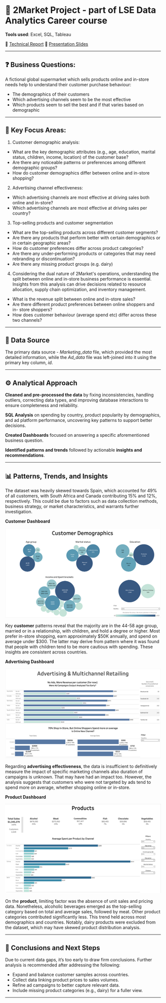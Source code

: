 # 🛒 2Market Project - part of LSE Data Analytics Career course

**Tools used**: Excel, SQL, Tableau

📂 [Technical Report](Cepure_Jurgita_.pdf)
📂 [Presentation Slides](2Market_Presentation.pdf)

----------------------

## ❓ Business Questions: 


A fictional global supermarket which sells products online and in-store needs help to understand their customer purchase behaviour:

- The demographics of their customers 
- Which advertising channels seem to be the most effective
- Which products seem to sell the best and if that varies based on demographic

----------------------

## 🎯 Key Focus Areas:
1. Customer demographic analysis:
- What are the key demographic attributes (e.g., age, education, marital
status, children, income, location) of the customer base?
- Are there any noticeable patterns or preferences among different
demographic groups?
- How do customer demographics differ between online and in-store
shopping?
2. Advertising channel effectiveness:
- Which advertising channels are most effective at driving sales both
online and in-store?
- Which advertising channels are most effective at driving sales per
country?
3. Top-selling products and customer segmentation
- What are the top-selling products across different customer segments?
- Are there any products that perform better with certain demographics or
in certain geographic areas?
- How do customer preferences differ across product categories?
- Are there any under-performing products or categories that may need
rebranding or discontinuation?
- Are there any missing product groups (e.g. dairy)
4. Considering the dual nature of 2Market's operations, understanding the split
between online and in-store business performance is essential. Insights from
this analysis can drive decisions related to resource allocation, supply chain
optimization, and inventory management.
- What is the revenue split between online and in-store sales?
- Are there different product preferences between online shoppers and in-
store shoppers?
- How does customer behaviour (average spend etc) differ across these
two channels?

----------------------

## 🫚 Data Source
The primary data source - *Marketing_data* file, which provided the most detailed information, while the *Ad_data* file was left-joined into it using the primary key column, *id*.

----------------------

## ⚙️ Analytical Approach 

**Cleaned and pre-processed the data** by fixing inconsistencies, handling outliers, correcting data types, and improving database interactions to ensure completeness and reliability.

**SQL Analysis** on spending by country, product popularity by demographics, and ad platform performance, uncovering key patterns to support better decisions.

**Created Dashboards** focused on answering a specific aforementioned business question.

**Identified patterns and trends** followed by actionable **insights and recommendations**.

----------------------

## 📊 Patterns, Trends, and Insights

The dataset was heavily skewed towards Spain, which accounted for 49% of all customers, with South Africa and Canada contributing 15% and 12%, respectively. This could be due to factors such as data collection methods, business strategy, or market characteristics, and warrants further investigation.

**Customer Dashboard**

![Alt text](Customer.png)

Key **customer** patterns reveal that the majority are in the 44-58 age group, married or in a relationship, with children, and hold a degree or higher. Most prefer in-store shopping, earn approximately $50K annually, and spend on average under $300. The latter may derive from pattern where it was found that people with children tend to be more cautious with spending. These insights are consistent across countries.

**Advertising Dashboard**

![Alt text](Advertising.png)

Regarding **advertising effectiveness**, the data is insufficient to definitively measure the impact of specific marketing channels also duration of campaigns is unknown. That may have had an impact too. However, the analysis suggests that customers who were not targeted by ads tend to spend more on average, whether shopping online or in-store.

**Product Dashboard**

![Alt text](Products.png)

On the **product**, limiting factor was the absence of unit sales and pricing data. Nonetheless, alcoholic beverages emerged as the top-selling category based on total and average sales, followed by meat. Other product categories contributed significantly less. This trend held across most demographics and countries. Notably, dairy products were excluded from the dataset, which may have skewed product distribution analysis.

----------------------

## 💊 Conclusions and Next Steps

Due to current data gaps, it’s too early to draw firm conclusions. Further analysis is recommended after addressing the following:

- Expand and balance customer samples across countries.
- Collect data linking product prices to sales volumes.
- Refine ad campaigns to better capture relevant data.
- Include missing product categories (e.g., dairy) for a fuller view.
----------------------
